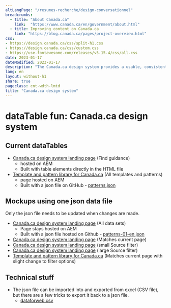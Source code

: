 ```yaml
---
altLangPage: "/resumes-recherche/design-conversationnel"
breadcrumbs:
  - title: "About Canada.ca"
    link:  "https://www.canada.ca/en/government/about.html"
  - title: Improving content on Canada.ca
    link: "https://blog.canada.ca/pages/project-overview.html"
css:
- https://design.canada.ca/css/split-h1.css
- https://design.canada.ca/css/custom.css
- https://use.fontawesome.com/releases/v5.15.4/css/all.css
date: 2023-01-17
dateModified: 2023-01-17
description: "The Canada.ca design system provides a usable, consistent and trustworthy online experience for people who access Government of Canada digital services."
lang: en
layout: without-h1
share: true
pageclass: cnt-wdth-lmtd
title: "Canada.ca design system"
---
```

<h1 property="name" id="wb-cont" dir="ltr"><span class="stacked"><span>dataTable fun</span>: <span>Canada.ca design system</span></span></h1>
<h2>Current dataTables</h2>
<ul>
   <li>
      <a href="https://www.canada.ca/en/government/about/design-system.html">Canada.ca design system landing page</a> (Find guidance)
      <ul>
         <li>hosted on AEM</li>
         <li>Built with table elements directly in the HTML file</li>
      </ul>
   </li>
   <li>
      <a href="https://www.canada.ca/en/government/about/design-system/pattern-library.html">Template and pattern library for Canada.ca</a> (All templates and patterns)
      <ul>
         <li>page hosted on AEM</li>
         <li>Built with a json file on GitHub - <a href="https://design.canada.ca/ajax/patterns.json">patterns.json</a></li>
      </ul>
   </li>
</ul>
<h2>Mockups using one json data file</h2>
<p>Only the json file needs to be updated when changes are made.</p>
<ul>
   <li>
      <a href="https://prycrane.github.io/experimental/prycrane/datatables/datatables-02-en.html">Canada.ca design system landing page</a> (All data sets)
      <ul>
         <li>Page stays hosted on AEM</li>
         <li>Built with a json file hosted on Github - <a href="https://design.canada.ca/ajax/patterns-01-en.json">patterns-01-en.json</a></li>
      </ul>
   </li>
   <li>
      <a href="https://prycrane.github.io/experimental/prycrane/datatables/datatables-06-en.html">Canada.ca design system landing page</a> (Matches current page)
   </li>
   <li>
      <a href="https://prycrane.github.io/experimental/prycrane/datatables/datatables-07-en.html">Canada.ca design system landing page</a> (small Source filter)
   </li>
   <li>
      <a href="https://prycrane.github.io/experimental/prycrane/datatables/datatables-09-en.html">Canada.ca design system landing page</a> (large Source filter)
   </li>
   <li>
      <a href="https://prycrane.github.io/experimental/prycrane/datatables/datatables-05-en.html">Template and pattern library for Canada.ca</a> (Matches current page with slight change to filter options)
   </li>  
</ul>
<h2>Technical stuff</h2>
<ul>
   <li>
      The json file can be imported into and exported from excel (CSV file), but there are a few tricks to export it back to a json file.
      <ul>
         <li><a href="https://github.com/prycrane/experimental/tree/master/prycrane/datatables/files">dataforweb.csv</a></li>
      </ul>
   </li>
</ul>
